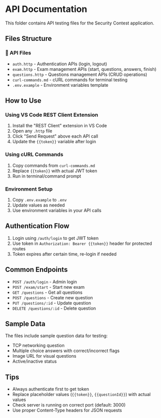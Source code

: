 # API Documentation

This folder contains API testing files for the Security Contest application.

## Files Structure

### 📁 API Files

- `auth.http` - Authentication APIs (login, logout)
- `exam.http` - Exam management APIs (start, questions, answers, finish)
- `questions.http` - Questions management APIs (CRUD operations)
- `curl-commands.md` - cURL commands for terminal testing
- `.env.example` - Environment variables template

## How to Use

### Using VS Code REST Client Extension

1. Install the "REST Client" extension in VS Code
2. Open any `.http` file
3. Click "Send Request" above each API call
4. Update the `{{token}}` variable after login

### Using cURL Commands

1. Copy commands from `curl-commands.md`
2. Replace `{{token}}` with actual JWT token
3. Run in terminal/command prompt

### Environment Setup

1. Copy `.env.example` to `.env`
2. Update values as needed
3. Use environment variables in your API calls

## Authentication Flow

1. Login using `/auth/login` to get JWT token
2. Use token in `Authorization: Bearer {{token}}` header for protected routes
3. Token expires after certain time, re-login if needed

## Common Endpoints

- `POST /auth/login` - Admin login
- `POST /exam/start` - Start new exam
- `GET /questions` - Get all questions
- `POST /questions` - Create new question
- `PUT /questions/:id` - Update question
- `DELETE /questions/:id` - Delete question

## Sample Data

The files include sample question data for testing:

- TCP networking question
- Multiple choice answers with correct/incorrect flags
- Image URL for visual questions
- Active/inactive status

## Tips

- Always authenticate first to get token
- Replace placeholder values (`{{token}}`, `{{questionId}}`) with actual values
- Check server is running on correct port (default: 3000)
- Use proper Content-Type headers for JSON requests
